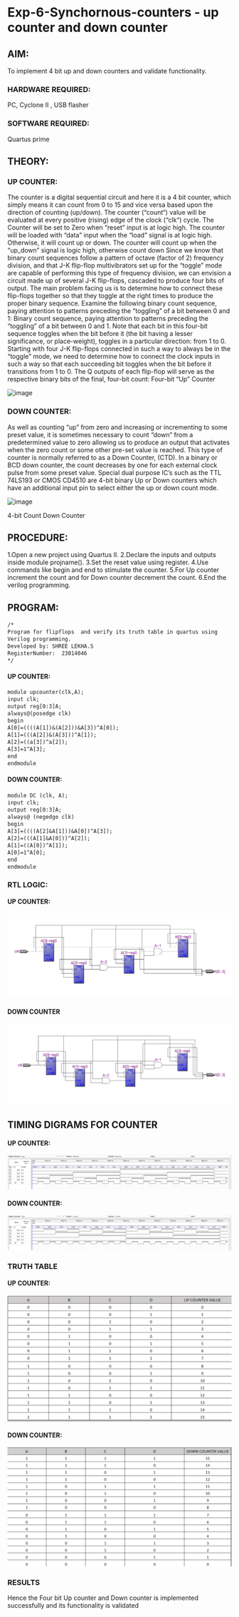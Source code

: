 # Exp-6-Synchornous-counters - up counter and down counter 
## AIM: 
To implement 4 bit up and down counters and validate  functionality.
### HARDWARE REQUIRED:  
PC, Cyclone II , USB flasher
### SOFTWARE REQUIRED:   
Quartus prime
## THEORY:

### UP COUNTER:
The counter is a digital sequential circuit and here it is a 4 bit counter, which simply means it can count from 0 to 15 and vice versa based upon the direction of counting (up/down). 
The counter (“count“) value will be evaluated at every positive (rising) edge of the clock (“clk“) cycle.
The Counter will be set to Zero when “reset” input is at logic high.
The counter will be loaded with “data” input when the “load” signal is at logic high. Otherwise, it will count up or down.
The counter will count up when the “up_down” signal is logic high, otherwise count down
Since we know that binary count sequences follow a pattern of octave (factor of 2) frequency division, and that J-K flip-flop multivibrators set up for the “toggle” mode are capable of performing this type of frequency division, we can envision a circuit made up of several J-K flip-flops, cascaded to produce four bits of output.
The main problem facing us is to determine how to connect these flip-flops together so that they toggle at the right times to produce the proper binary sequence.
Examine the following binary count sequence, paying attention to patterns preceding the “toggling” of a bit between 0 and 1:
Binary count sequence, paying attention to patterns preceding the “toggling” of a bit between 0 and 1.
Note that each bit in this four-bit sequence toggles when the bit before it (the bit having a lesser significance, or place-weight), toggles in a particular direction: from 1 to 0.
Starting with four J-K flip-flops connected in such a way to always be in the “toggle” mode, we need to determine how to connect the clock inputs in such a way so that each succeeding bit toggles when the bit before it transitions from 1 to 0.
The Q outputs of each flip-flop will serve as the respective binary bits of the final, four-bit count:
Four-bit “Up” Counter

![image](https://user-images.githubusercontent.com/36288975/169644758-b2f4339d-9532-40c5-af40-8f4f8c942e2c.png)


### DOWN COUNTER:

As well as counting “up” from zero and increasing or incrementing to some preset value, it is sometimes necessary to count “down” from a predetermined value to zero allowing us to produce an output that activates when the zero count or some other pre-set value is reached.
This type of counter is normally referred to as a Down Counter, (CTD). In a binary or BCD down counter, the count decreases by one for each external clock pulse from some preset value. Special dual purpose IC’s such as the TTL 74LS193 or CMOS CD4510 are 4-bit binary Up or Down counters which have an additional input pin to select either the up or down count mode.

![image](https://user-images.githubusercontent.com/36288975/169644844-1a14e123-7228-4ed8-81a9-eb937dff4ac8.png)

4-bit Count Down Counter
## PROCEDURE:
1.Open a new project using Quartus II.
2.Declare the inputs and outputs inside module projname().
3.Set the reset value using register.
4.Use commands like begin and end to stimulate the counter.
5.For Up counter increment the count and for Down counter decrement the count.
6.End the verilog programming.

## PROGRAM:
```   
/*
Program for flipflops  and verify its truth table in quartus using Verilog programming.
Developed by: SHREE LEKHA.S
RegisterNumber:  23014046
*/
```  
####  UP COUNTER:
```
module upcounter(clk,A);
input clk;
output reg[0:3]A;
always@(posedge clk)
begin 
A[0]=((((A[1])&(A[2]))&A[3])^A[0]);
A[1]=(((A[2])&(A[3]))^A[1]);
A[2]=((a[3])^a[2]);
A[3]=1^A[3];
end
endmodule
```

#### DOWN COUNTER:  
```
module DC (clk, A);
input clk;
output reg[0:3]A;
always@ (negedge clk)
begin
A[3]=((((A[2]&A[1]))&A[0])^A[3]);
A[2]=(((A[1]&A[0]))^A[2]);
A[1]=((A[0])^A[1]);
A[0]=1^A[0];
end
endmodule
```

### RTL LOGIC:
#### UP COUNTER:
![output](/upwardcounter/Upwardcounter_diagram.png)
####  DOWN COUNTER
![output](/downcounter/Downcounter_diagram.png)

## TIMING DIGRAMS FOR COUNTER  
#### UP COUNTER:
![output](/upwardcounter/Upwardcounter_waveform.png)
####  DOWN COUNTER:
![output](/downcounter/Downcounter_waveform.png)
### TRUTH TABLE 
#### UP COUNTER:
![output](/upwardcounter/Screenshot%202023-11-26%20230151.png)
####  DOWN COUNTER:
![output](/downcounter/Screenshot%202023-11-26%20230219.png)
### RESULTS 
Hence the Four bit Up counter and Down counter is implemented successfully and its functionality is validated